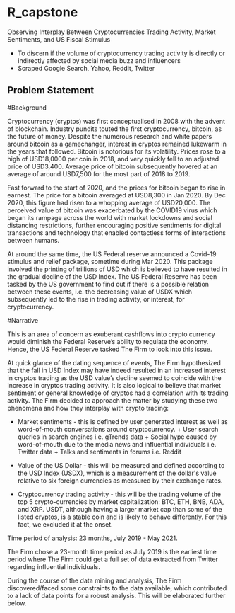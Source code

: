 # R_capstone 
Observing Interplay Between Cryptocurrencies Trading Activity, Market Sentiments, and US Fiscal Stimulus

- To discern if the volume of cryptocurrency trading activity is directly or indirectly affected by social media buzz and influencers
- Scraped Google Search, Yahoo, Reddit, Twitter



## Problem Statement

#Background 

Cryptocurrency (cryptos) was first conceptualised in 2008 with the advent of blockchain. Industry pundits touted the first cryptocurrency, bitcoin, as the future of money. Despite the numerous research and white papers around bitcoin as a gamechanger, interest in cryptos remained lukewarm in the years that followed. Bitcoin is notorious for its volatility. Prices rose to a high of USD18,0000 per coin in 2018, and very quickly fell to an adjusted price of USD3,400. Average price of bitcoin subsequently hovered at an average of around USD7,500 for the most part of 2018 to 2019. 

Fast forward to the start of 2020, and the prices for bitcoin began to rise in earnest. The price for a bitcoin averaged at USD8,300 in Jan 2020. By Dec 2020, this figure had risen to a whopping average of USD20,000. The perceived value of bitcoin was exacerbated by the COVID19 virus which began its rampage across the world with market lockdowns and social distancing restrictions, further encouraging positive sentiments for digital transactions and technology that enabled contactless forms of interactions between humans.

At around the same time, the US Federal reserve announced a Covid-19 stimulus and relief package, sometime during Mar 2020. This package involved the printing of trillions of USD which is believed to have resulted in the gradual decline of the USD Index. The US Federal Reserve has been tasked by the US government to find out if there is a possible relation between these events, i.e. the decreasing value of USDX which subsequently led to the rise in trading activity, or interest, for cryptocurrency.

#Narrative

This is an area of concern as exuberant cashflows  into crypto currency would diminish the Federal Reserve’s ability to regulate the economy.  Hence, the US Federal Reserve tasked The Firm to look into this issue. 

At quick glance of the dating sequence of events, The Firm hypothesized that the fall in USD Index may have indeed resulted in an increased interest in cryptos trading as the USD value’s decline seemed to coincide with the increase in cryptos trading activity. It is also logical to believe that market sentiment or general knowledge of cryptos had a correlation with its trading activity. The Firm decided to approach the matter by studying these two phenomena and how they interplay with crypto trading: 

  - Market sentiments - this is defined by user generated interest as well as word-of-mouth conversations         around cryptocurrency. 
          + User search queries in search engines i.e. gTrends data
          + Social hype caused by word-of-mouth due to the media news and influential individuals i.e. Twitter             data
          + Talks and sentiments in forums i.e. Reddit

  - Value of the US Dollar - this will be measured and defined according to the USD Index (USDX), which is a      measurement of the dollar's value relative to six foreign currencies as measured by their exchange rates.

  - Cryptocurrency trading activity - this will be the trading volume of the top 5 crypto-currencies by market     capitalization: BTC, ETH, BNB, ADA, and XRP. USDT, although having a larger market cap than some of the        listed cryptos, is a stable coin and is likely to behave differently. For this fact, we excluded it at the     onset.

Time period of analysis: 23 months, July 2019 - May 2021. 

The Firm chose a 23-month time period as July 2019 is the earliest time period where The Firm could get a full set of data extracted from Twitter regarding influential individuals. 

During the course of the data mining and analysis, The Firm discovered/faced some constraints to the data available, which contributed to a lack of data points for a robust analysis. This will be elaborated further below. 
